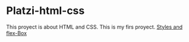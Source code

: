 # Platzi-html-css


This proyect is about HTML and CSS. This is my firs proyect.
 <a href="https://brahamzapata1992.github.io/Platzi-html-css/">Styles and flex-Box</a>
